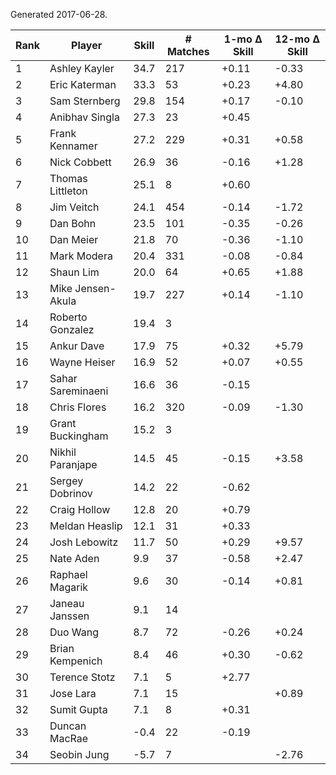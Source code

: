 Generated 2017-06-28.

| Rank | Player            | Skill | # Matches | 1-mo Δ Skill | 12-mo Δ Skill |
|------|-------------------|-------|-----------|--------------|---------------|
|    1 | Ashley Kayler     |  34.7 |       217 |        +0.11 |         -0.33 |
|    2 | Eric Katerman     |  33.3 |        53 |        +0.23 |         +4.80 |
|    3 | Sam Sternberg     |  29.8 |       154 |        +0.17 |         -0.10 |
|    4 | Anibhav Singla    |  27.3 |        23 |        +0.45 |               |
|    5 | Frank Kennamer    |  27.2 |       229 |        +0.31 |         +0.58 |
|    6 | Nick Cobbett      |  26.9 |        36 |        -0.16 |         +1.28 |
|    7 | Thomas Littleton  |  25.1 |         8 |        +0.60 |               |
|    8 | Jim Veitch        |  24.1 |       454 |        -0.14 |         -1.72 |
|    9 | Dan Bohn          |  23.5 |       101 |        -0.35 |         -0.26 |
|   10 | Dan Meier         |  21.8 |        70 |        -0.36 |         -1.10 |
|   11 | Mark Modera       |  20.4 |       331 |        -0.08 |         -0.84 |
|   12 | Shaun Lim         |  20.0 |        64 |        +0.65 |         +1.88 |
|   13 | Mike Jensen-Akula |  19.7 |       227 |        +0.14 |         -1.10 |
|   14 | Roberto Gonzalez  |  19.4 |         3 |              |               |
|   15 | Ankur Dave        |  17.9 |        75 |        +0.32 |         +5.79 |
|   16 | Wayne Heiser      |  16.9 |        52 |        +0.07 |         +0.55 |
|   17 | Sahar Sareminaeni |  16.6 |        36 |        -0.15 |               |
|   18 | Chris Flores      |  16.2 |       320 |        -0.09 |         -1.30 |
|   19 | Grant Buckingham  |  15.2 |         3 |              |               |
|   20 | Nikhil Paranjape  |  14.5 |        45 |        -0.15 |         +3.58 |
|   21 | Sergey Dobrinov   |  14.2 |        22 |        -0.62 |               |
|   22 | Craig Hollow      |  12.8 |        20 |        +0.79 |               |
|   23 | Meldan Heaslip    |  12.1 |        31 |        +0.33 |               |
|   24 | Josh Lebowitz     |  11.7 |        50 |        +0.29 |         +9.57 |
|   25 | Nate Aden         |   9.9 |        37 |        -0.58 |         +2.47 |
|   26 | Raphael Magarik   |   9.6 |        30 |        -0.14 |         +0.81 |
|   27 | Janeau Janssen    |   9.1 |        14 |              |               |
|   28 | Duo Wang          |   8.7 |        72 |        -0.26 |         +0.24 |
|   29 | Brian Kempenich   |   8.4 |        46 |        +0.30 |         -0.62 |
|   30 | Terence Stotz     |   7.1 |         5 |        +2.77 |               |
|   31 | Jose Lara         |   7.1 |        15 |              |         +0.89 |
|   32 | Sumit Gupta       |   7.1 |         8 |        +0.31 |               |
|   33 | Duncan MacRae     |  -0.4 |        22 |        -0.19 |               |
|   34 | Seobin Jung       |  -5.7 |         7 |              |         -2.76 |